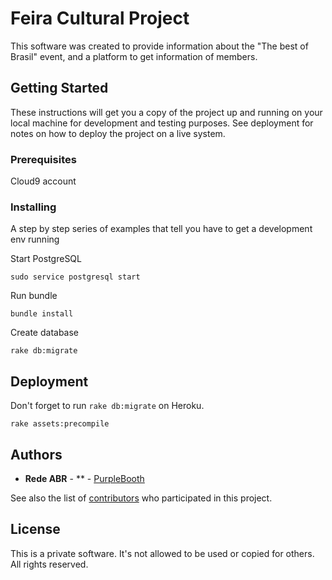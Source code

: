 # Feira Cultural Project

This software was created to provide information about the "The best of Brasil" event, and a platform to get information of members.

## Getting Started

These instructions will get you a copy of the project up and running on your local machine for development and testing purposes. See deployment for notes on how to deploy the project on a live system.

### Prerequisites

Cloud9 account


### Installing

A step by step series of examples that tell you have to get a development env running

Start PostgreSQL
```
sudo service postgresql start
```

Run bundle
```
bundle install
```

Create database
```
rake db:migrate
```


## Deployment

Don't forget to run ```rake db:migrate``` on Heroku.
```
rake assets:precompile
```

## Authors

* **Rede ABR** - ** - [PurpleBooth](https://github.com/PurpleBooth)

See also the list of [contributors](https://github.com/your/project/contributors) who participated in this project.

## License

This is a private software. It's not allowed to be used or copied for others.
All rights reserved.
